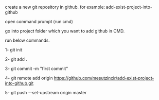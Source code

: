 
create a new git repository in github. for example: add-exist-project-into-github

open command prompt  (run cmd) 

go into project folder which you want to add github in CMD.

run below commands.

1- git init

2- git add . 

3- git commit -m "first commit"

4-  git remote add origin https://github.com/mesutzincir/add-exist-project-into-github.git

5- git push --set-upstream origin master

